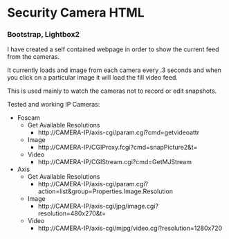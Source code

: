 <h1>Security Camera HTML</h1>
<h3>Bootstrap, Lightbox2</h3>

I have created a self contained webpage in order to show the current feed from the cameras.

It currently loads and image from each camera every .3 seconds and when you click on a particular image it will load the fill video feed.

This is used mainly to watch the cameras not to record or edit snapshots.

Tested and working IP Cameras:

- Foscam
  - Get Available Resolutions
    - http://CAMERA-IP/axis-cgi/param.cgi?cmd=getvideoattr
  - Image
    - http://CAMERA-IP/CGIProxy.fcgi?cmd=snapPicture2&t=
  - Video
    - http://CAMERA-IP/CGIStream.cgi?cmd=GetMJStream
- Axis
  - Get Available Resolutions
    - http://CAMERA-IP/axis-cgi/param.cgi?action=list&group=Properties.Image.Resolution
  - Image
    - http://CAMERA-IP/axis-cgi/jpg/image.cgi?resolution=480x270&t=
  - Video
    - http://CAMERA-IP/axis-cgi/mjpg/video.cgi?resolution=1280x720
